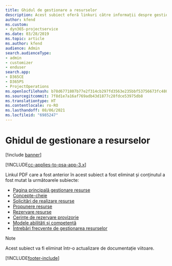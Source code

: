 ```yaml
---
title: Ghidul de gestionare a resurselor
description: Acest subiect oferă linkuri către informații despre gestionarea resurselor în Project Service Automation
author: kfend
ms.custom:
- dyn365-projectservice
ms.date: 03/28/2019
ms.topic: article
ms.author: kfend
audience: Admin
search.audienceType:
- admin
- customizer
- enduser
search.app:
- D365CE
- D365PS
- ProjectOperations
ms.openlocfilehash: b78d6771807b77e2f314cb297fd3563e235bbf53756673fc480df09e9b84dbbf
ms.sourcegitcommit: 7f8d1e7a16af769adb43d1877c28fdce53975db8
ms.translationtype: HT
ms.contentlocale: ro-RO
ms.lasthandoff: 08/06/2021
ms.locfileid: "6985247"
---
```

# <a name="resource-management-guide"></a>Ghidul de gestionare a resurselor

[!include [banner](../../includes/psa-now-project-operations.md)]

[!INCLUDE[cc-applies-to-psa-app-3.x](../../includes/cc-applies-to-psa-app-3x.md)]

Linkul PDF care a fost anterior în acest subiect a fost eliminat și conținutul a fost mutat la următoarele subiecte:

- [Pagina principală gestionare resurse](../resource-management-home-page.md)
- [Concepte-cheie](../reports-key-concepts.md)
- [Solicitări de realizare resurse](../resource-management-fulfill-requests.md)
- [Propunere resurse](../resource-management-propose-resources.md)
- [Rezervare resurse](../resource-management-book-resources-scheduleboard.md)
- [Cerințe de rezervare provizorie](../resource-management-softbook-requirements.md)
- [Modele abilități și competență](../resource-management-skills-proficiency.md)
- [Întrebări frecvente de gestionarea resurselor](../resource-management-faq.md)

> [!NOTE]
> Acest subiect va fi eliminat într-o actualizare de documentație viitoare. 


[!INCLUDE[footer-include](../../includes/footer-banner.md)]
